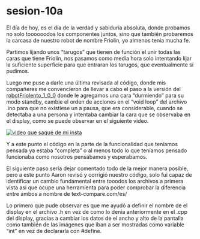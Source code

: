 # sesion-10a
El día de hoy, es el día de la verdad y sabiduría absoluta, donde probamos no solo toooooodos los componentes juntos, sino que también probaremos la carcasa de nuestro robot de nombre Friolin, yo almenos tenia mucha fe. 

Partimos lijando unos “tarugos” que tienen de función el unir todas las caras que tiene Friolin, nos pasamos como media hora solo intentando lijar la suficiente superficie para que entraran los tarugos, que eventualmente sí pudimos.

Luego me puse a darle una última revisada al código, donde mis compañeres me convencieron de llevar a cabo el paso a la versión del [robotFriolento_1_0_0](https://github.com/SebastianSaez1003/dis8645-2025-02-procesos/tree/main/27-SebastianSaez1003/sesion-10a/codigoRobotFriolento_1_0_0) donde le agregamos una cara “durmiendo” para su modo standby, cambie el orden de acciones en el “void loop” del archivo .ino para que no existiese un a pausa, que era considerable, cuando se detectaba a una persona y intentaba cambiar la cara que se observaba en el display, como se puede observar en el siguiente video.

[![video que saqué de mi insta](https://img.youtube.com/vi/mgef-bVR5_40.jpg)](https://www.youtube.com/shorts/mgef-bVR5_4)

Y a este punto el código en la parte de la funcionalidad que teníamos pensada ya estaba “completa” o al menos todo lo que teníamos pensado funcionaba como nosotros pensábamos y esperabamos.

El siguiente paso sería dejar comentado todo de la mejor manera posible, pero a este punto Aaron revisó y corrigió nuestro código, solo fui capaz de identificar un cambio fundamental entre tooodos los archivos a primera vista asi que ocupe una herramienta para poder comprobar la diferencia entre ambos a nombre de text-compare.com/es/ 

Lo primero que pude observar es que me ayudó a definir el nombre de el display en el archivo .h en vez de como lo denia anteriormente en el .cpp del display, gracias a cambiar los datos de el ancho y alto de la pantalla como también de las imágenes que iban a ser mostradas como variable “int” en vez de declararla con #define.



